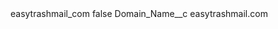 <?xml version="1.0" encoding="UTF-8"?>
<CustomMetadata xmlns="http://soap.sforce.com/2006/04/metadata" xmlns:xsi="http://www.w3.org/2001/XMLSchema-instance" xmlns:xsd="http://www.w3.org/2001/XMLSchema">
    <label>easytrashmail_com</label>
    <protected>false</protected>
    <values>
        <field>Domain_Name__c</field>
        <value xsi:type="xsd:string">easytrashmail.com</value>
    </values>
</CustomMetadata>
